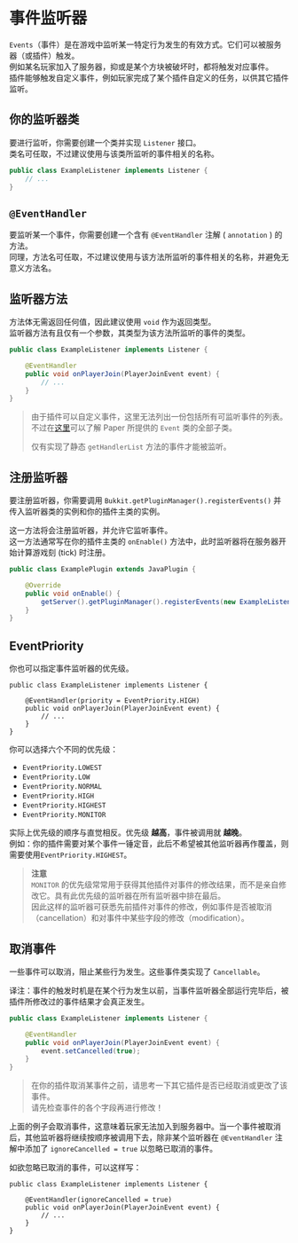 # 事件监听器

 `Events`（事件）是在游戏中监听某一特定行为发生的有效方式。它们可以被服务器（或插件）触发。  
例如某名玩家加入了服务器，抑或是某个方块被破坏时，都将触发对应事件。  
插件能够触发自定义事件，例如玩家完成了某个插件自定义的任务，以供其它插件监听。  

## 你的监听器类

要进行监听，你需要创建一个类并实现 `Listener` 接口。  
类名可任取，不过建议使用与该类所监听的事件相关的名称。  

```java
public class ExampleListener implements Listener {
    // ...
}
```

## `@EventHandler`

要监听某一个事件，你需要创建一个含有 `@EventHandler` 注解 ( `annotation` ) 的方法。  
同理，方法名可任取，不过建议使用与该方法所监听的事件相关的名称，并避免无意义方法名。  

## 监听器方法

方法体无需返回任何值，因此建议使用 `void` 作为返回类型。  
监听器方法有且仅有一个参数，其类型为该方法所监听的事件的类型。      
   
```java
public class ExampleListener implements Listener {

    @EventHandler
    public void onPlayerJoin(PlayerJoinEvent event) {
        // ...
    }
}
```

> 由于插件可以自定义事件，这里无法列出一份包括所有可监听事件的列表。不过在[这里](https://jd.papermc.io/paper/1.19/org/bukkit/event/Event.html)可以了解 Paper 所提供的 `Event` 类的全部子类。  
>   
> 仅有实现了静态 `getHandlerList` 方法的事件才能被监听。   

## 注册监听器

要注册监听器，你需要调用 `Bukkit.getPluginManager().registerEvents()` 并传入监听器类的实例和你的插件主类的实例。  
  
这一方法将会注册监听器，并允许它监听事件。    
这一方法通常写在你的插件主类的 `onEnable()` 方法中，此时监听器将在服务器开始计算游戏刻 (tick) 时注册。  

```java
public class ExamplePlugin extends JavaPlugin {

    @Override
    public void onEnable() {
        getServer().getPluginManager().registerEvents(new ExampleListener(), this);
    }
}
```

## EventPriority

你也可以指定事件监听器的优先级。  
    
```
public class ExampleListener implements Listener {

    @EventHandler(priority = EventPriority.HIGH)
    public void onPlayerJoin(PlayerJoinEvent event) {
        // ...
    }
}
```
你可以选择六个不同的优先级：
- `EventPriority.LOWEST`
- `EventPriority.LOW`
- `EventPriority.NORMAL`
- `EventPriority.HIGH`
- `EventPriority.HIGHEST`
- `EventPriority.MONITOR`

实际上优先级的顺序与直觉相反。优先级 **越高**，事件被调用就 **越晚**。  
例如：你的插件需要对某个事件一锤定音，此后不希望被其他监听器再作覆盖，则需要使用`EventPriority.HIGHEST`。

> **注意**  
> `MONITOR` 的优先级常常用于获得其他插件对事件的修改结果，而不是亲自修改它。具有此优先级的监听器在所有监听器中排在最后。  
> 因此这样的监听器可获悉先前插件对事件的修改，例如事件是否被取消（cancellation）和对事件中某些字段的修改（modification）。  

## 取消事件

一些事件可以取消，阻止某些行为发生。这些事件类实现了 `Cancellable`。  

译注：事件的触发时机是在某个行为发生以前，当事件监听器全部运行完毕后，被插件所修改过的事件结果才会真正发生。
    
```java
public class ExampleListener implements Listener {

    @EventHandler
    public void onPlayerJoin(PlayerJoinEvent event) {
        event.setCancelled(true);
    }
}
```

> 在你的插件取消某事件之前，请思考一下其它插件是否已经取消或更改了该事件。    
> 请先检查事件的各个字段再进行修改！    
  
上面的例子会取消事件，这意味着玩家无法加入到服务器中。当一个事件被取消后，其他监听器将继续按顺序被调用下去，除非某个监听器在 `@EventHandler` 注解中添加了 `ignoreCancelled = true` 以忽略已取消的事件。    
  
如欲忽略已取消的事件，可以这样写：  
```
public class ExampleListener implements Listener {

    @EventHandler(ignoreCancelled = true)
    public void onPlayerJoin(PlayerJoinEvent event) {
        // ...
    }
}
```
